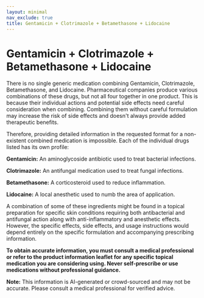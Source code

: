 ```yaml
---
layout: minimal
nav_exclude: true
title: Gentamicin + Clotrimazole + Betamethasone + Lidocaine
---
```


# Gentamicin + Clotrimazole + Betamethasone + Lidocaine

There is no single generic medication combining Gentamicin, Clotrimazole, Betamethasone, and Lidocaine.  Pharmaceutical companies produce various combinations of these drugs, but not all four together in one product.  This is because their individual actions and potential side effects need careful consideration when combining. Combining them without careful formulation may increase the risk of side effects and doesn't always provide added therapeutic benefits.

Therefore, providing detailed information in the requested format for a non-existent combined medication is impossible.  Each of the individual drugs listed has its own profile:

**Gentamicin:**  An aminoglycoside antibiotic used to treat bacterial infections.

**Clotrimazole:** An antifungal medication used to treat fungal infections.

**Betamethasone:** A corticosteroid used to reduce inflammation.

**Lidocaine:** A local anesthetic used to numb the area of application.

A combination of some of these ingredients might be found in a topical preparation for specific skin conditions requiring both antibacterial and antifungal action along with anti-inflammatory and anesthetic effects. However, the specific effects, side effects, and usage instructions would depend entirely on the specific formulation and accompanying prescribing information.


**To obtain accurate information, you must consult a medical professional or refer to the product information leaflet for any specific topical medication you are considering using.  Never self-prescribe or use medications without professional guidance.**


**Note:** This information is AI-generated or crowd-sourced and may not be accurate. Please consult a medical professional for verified advice.